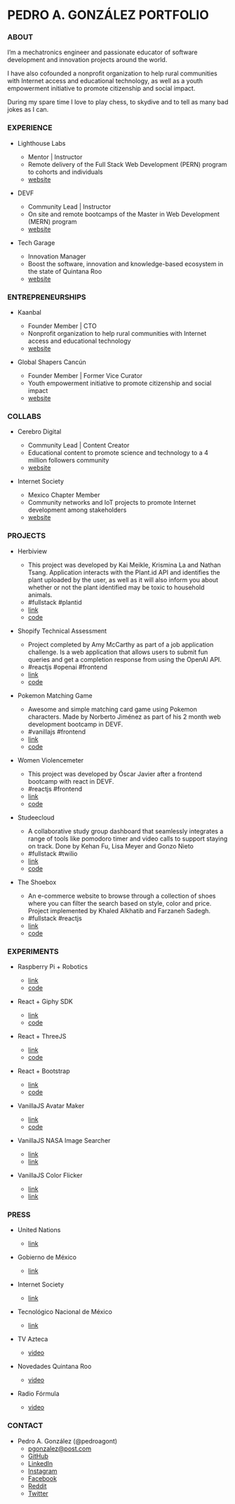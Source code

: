 # PEDRO A. GONZÁLEZ PORTFOLIO

### ABOUT

I’m a mechatronics engineer and passionate educator of software development and innovation projects around the world.

I have also cofounded a nonprofit organization to help rural communities with Internet access and educational technology, as well as a youth empowerment initiative to promote citizenship and social impact.

During my spare time I love to play chess, to skydive and to tell as many bad jokes as I can.

### EXPERIENCE

- Lighthouse Labs
  - Mentor | Instructor
  - Remote delivery of the Full Stack Web Development (PERN) program to cohorts and individuals
  - [website](https://www.lighthouselabs.ca)

- DEVF
  - Community Lead | Instructor
  - On site and remote bootcamps of the Master in Web Development (MERN) program
  - [website](https://devf.la)

- Tech Garage
  - Innovation Manager
  - Boost the software, innovation and knowledge-based ecosystem in the state of Quintana Roo
  - [website](https://www.facebook.com/techgaragemx)

### ENTREPRENEURSHIPS

- Kaanbal
  - Founder Member | CTO
  - Nonprofit organization to help rural communities with Internet access and educational technology
  - [website](https://kaanbal.org)

- Global Shapers Cancún
  - Founder Member | Former Vice Curator
  - Youth empowerment initiative to promote citizenship and social impact
  - [website](https://globalshaperscancun.org)

### COLLABS

- Cerebro Digital
  - Community Lead | Content Creator
  - Educational content to promote science and technology to a 4 million followers community
  - [website](https://www.facebook.com/tucerebrodigital/)

- Internet Society
  - Mexico Chapter Member
  - Community networks and IoT projects to promote Internet development among stakeholders
  - [website](https://www.internetsociety.org)

### PROJECTS

- Herbiview
  - This project was developed by Kai Meikle, Krismina La and Nathan Tsang. Application interacts with the Plant.id API and identifies the plant uploaded by the user, as well as it will also inform you about whether or not the plant identified may be toxic to household animals.
  - #fullstack #plantid
  - [link](https://herbiview-production.up.railway.app)
  - [code](https://github.com/arismink/herbiview)

- Shopify Technical Assessment
  - Project completed by Amy McCarthy as part of a job application challenge. Is a web application that allows users to submit fun queries and get a completion response from using the OpenAI API.
  - #reactjs #openai #frontend
  - [link](https://shopify-technical-assignment.vercel.app)
  - [code](https://github.com/amyleblanc/shopify-technical-assignment)

- Pokemon Matching Game
  - Awesome and simple matching card game using Pokemon characters. Made by Norberto Jiménez as part of his 2 month web development bootcamp in DEVF.
  - #vanillajs #frontend 
  - [link](https://norbjz.github.io/memorama-pokemon/)
  - [code](https://github.com/Norbjz/memorama-pokemon)

- Women Violencemeter
  - This project was developed by Óscar Javier after a frontend bootcamp with react in DEVF.
  - #reactjs #frontend 
  - [link](https://mo0sh.github.io/violentometro/)
  - [code](https://github.com/mo0sh/violentometro)

- Studeecloud
  - A collaborative study group dashboard that seamlessly integrates a range of tools like pomodoro timer and video calls to support staying on track. Done by Kehan Fu, Lisa Meyer and Gonzo Nieto
  - #fullstack #twilio
  - [link](https://studeecloud-production.up.railway.app/login.html)
  - [code](https://github.com/studeecloud/monorepo)

- The Shoebox
  - An e-commerce website to browse through a collection of shoes where you can filter the search based on style, color and price. Project implemented by Khaled Alkhatib and Farzaneh Sadegh.
  - #fullstack #reactjs
  - [link](https://shoe-box.netlify.app)
  - [code](https://github.com/FarzanehSa/shoeBox-client)

### EXPERIMENTS

- Raspberry Pi + Robotics
  - [link](https://pedroagont.tumblr.com/post/137541587893#137541587893)
  - [code](https://github.com/pedroagont/py-carosc)

- React + Giphy SDK
  - [link](https://react-cool-gifs.netlify.app)
  - [code](https://github.com/pedroagont/react-cool-gifs)

- React + ThreeJS
  - [link](https://react-three-js.netlify.app)
  - [code](https://github.com/pedroagont/react-three-js)

- React + Bootstrap
  - [link](https://react-bootstrap-g7.netlify.app)
  - [code](https://github.com/pedroagont/master-code-g7/blob/master/05_Frontend/07_react-bootstrap)

- VanillaJS Avatar Maker
  - [link](https://pedroagont.github.io/mochi-maker/)
  - [code](https://github.com/pedroagont/mochi-maker)

- VanillaJS NASA Image Searcher
  - [link](https://pedroagont.github.io/steam-fair-conference-8apr/)
  - [link](https://github.com/pedroagont/steam-fair-conference-8apr)

- VanillaJS Color Flicker
  - [link](https://pedroagont.github.io/The-Flicker/)
  - [link](https://github.com/pedroagont/The-Flicker)

### PRESS

- United Nations
  - [link](https://www.un.org/sustainabledevelopment/blog/2016/12/video-pedro-gonzalez-on-indigenous-communities-and-the-internet/)

- Gobierno de México
  - [link](https://www.gob.mx/tecnm/articulos/participa-tecnm-en-foro-internacional-de-ciencia-tecnologia-e-innovacion-en-nueva-york)

- Internet Society
  - [link](https://www.internetsociety.org/blog/2016/07/connecting-the-unconnected-the-story-of-a-visit-to-a-school-in-agua-azul-mexico/)

- Tecnológico Nacional de México
  - [link](http://www.dgest.gob.mx/ciencia-y-tecnologia/pedro-gonzalez-busca-disminuir-la-brecha-digital-de-mexico-al-mundo)

- TV Azteca
  - [video](https://www.youtube.com/watch?v=W6bhcRPkdLQ)

- Novedades Quintana Roo
  - [video](https://www.youtube.com/watch?v=TSK7pnEjTZQ)

- Radio Fórmula
  - [video](https://www.youtube.com/watch?v=-Sf520Pf_vo)

### CONTACT

- Pedro A. González (@pedroagont)
  - pgonzalez@post.com
  - [GitHub](https://github.com/pedroagont)
  - [LinkedIn](https://www.linkedin.com/in/pedroagont)
  - [Instagram](https://www.instagram.com/pedroagont/)
  - [Facebook](https://www.facebook.com/pedroagont)
  - [Reddit](https://www.reddit.com/user/pedroagont)
  - [Twitter](https://twitter.com/pedroagont)
